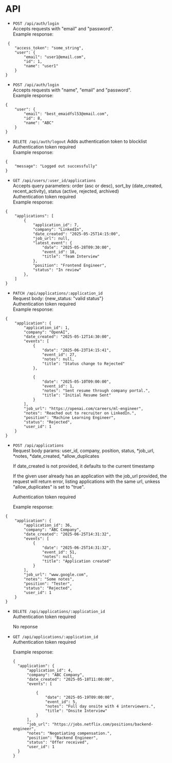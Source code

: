 # API

- `POST /api/auth/login` \
  Accepts requests with "email" and "password". \
  Example response:

```
 {
	"access_token": "some_string",
	"user": {
		"email": "user1@email.com",
		"id": 1,
		"name": "user1"
	}
}
```

- `POST /api/auth/login` \
  Accepts requests with "name", "email" and "password". \
  Example response:

```
{
	"user": {
		"email": "best_emaidfsl53@email.com",
		"id": 8,
		"name": "ABC"
	}
}
```

- `DELETE /api/auth/logout`
  Adds authentication token to blocklist \
  Authentication token required \
  Example response:

```
{
	"message": "Logged out successfully"
}
```

- `GET /api/users/:user_id/applications` \
  Accepts query parameters:
  order (asc or desc), sort_by (date_created, recent_activity), status (active, rejected, archived)\
  Authentication token required \
   Example response:

```
{
	"applications": [
		{
			"application_id": 7,
			"company": "LinkedIn",
			"date_created": "2025-05-25T14:15:00",
			"job_url": null,
			"latest_event": {
				"date": "2025-05-28T09:30:00",
				"event_id": 18,
				"title": "Team Interview"
			},
			"position": "Frontend Engineer",
			"status": "In review"
		},
    ]
}
```

- `PATCH /api/applications/:application_id` \
  Request body:
  {new_status: "valid status"}\
  Authentication token required \
   Example response:

```
{
	"application": {
		"application_id": 1,
		"company": "OpenAI",
		"date_created": "2025-05-12T14:30:00",
		"events": [
			{
				"date": "2025-06-23T14:15:41",
				"event_id": 27,
				"notes": null,
				"title": "Status change to Rejected"
			},

			{
				"date": "2025-05-10T09:00:00",
				"event_id": 1,
				"notes": "Sent resume through company portal.",
				"title": "Initial Resume Sent"
			}
		],
		"job_url": "https://openai.com/careers/ml-engineer",
		"notes": "Reached out to recruiter on LinkedIn.",
		"position": "Machine Learning Engineer",
		"status": "Rejected",
		"user_id": 1
	}
}
```

- `POST /api/applications` \
   Request body params: user_id, company, position, status, *job_url, *notes, *date_created, *allow_duplicates

  If date_created is not provided, it defaults to the current timestamp

  If the given user already has an application with the job_url provided, the request will return error, listing applications with the same url, unkess "allow_duplicates" is set to "true".

  Authentication token required

  Example response:

```
{
	"application": {
		"application_id": 36,
		"company": "ABC Company",
		"date_created": "2025-06-25T14:31:32",
		"events": [
			{
				"date": "2025-06-25T14:31:32",
				"event_id": 51,
				"notes": null,
				"title": "Application created"
			}
		],
		"job_url": "www.google.com",
		"notes": "Some notes",
		"position": "Tester",
		"status": "Rejected",
		"user_id": 1
	}
}
```

- `DELETE /api/applications/:application_id` \
   Authentication token required

  No reponse

- `GET /api/applications/:application_id` \
   Authentication token required

  Example response:

  ```
  {
  	"application": {
  		"application_id": 4,
  		"company": "ABC Company",
  		"date_created": "2025-05-18T11:00:00",
  		"events": [

  			{
  				"date": "2025-05-19T09:00:00",
  				"event_id": 5,
  				"notes": "Full day onsite with 4 interviewers.",
  				"title": "Onsite Interview"
  			}
  		],
  		"job_url": "https://jobs.netflix.com/positions/backend-engineer",
  		"notes": "Negotiating compensation.",
  		"position": "Backend Engineer",
  		"status": "Offer received",
  		"user_id": 1
  	}
  }
  ```
